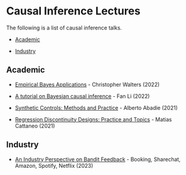 # Causal Inference Lectures

The following is a list of causal inference talks.

- [Academic](#academic)

- [Industry](#industry)


## Academic

- [Empirical Bayes Applications](https://www.youtube.com/watch?v=SdWt8xAAF_4) - Christopher Walters (2022)

- [A tutorial on Bayesian causal inference](https://www.youtube.com/watch?v=9pZtsVA6o4o) - Fan Li (2022)

- [Synthetic Controls: Methods and Practice](https://www.youtube.com/watch?v=oDNaOpNK6G4) - Alberto Abadie (2021)

- [Regression Discontinuity Designs: Practice and Topics](https://www.youtube.com/watch?v=bFNUeTXOnQ4) - Matias Cattaneo (2021)



## Industry

- [An Industry Perspective on Bandit Feedback](https://www.youtube.com/watch?v=NkVWwZKdMac) - Booking, Sharechat, Amazon, Spotify, Netflix (2023)

